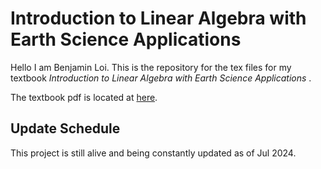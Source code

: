 <h1>Introduction to Linear Algebra with Earth Science Applications </h1>

Hello I am Benjamin Loi. This is the repository for the tex files for my textbook <em>Introduction to Linear Algebra with Earth Science Applications </em>.

The textbook pdf is located at [here](Linear_Algebra_Notes_New.pdf).

<h2>Update Schedule</h2>
This project is still alive and being constantly updated as of Jul 2024.
